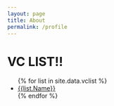 ```yaml
---
layout: page
title: About
permalink: /profile
---
```


<h1>VC LIST!!</h1>

<ul>
{% for list in site.data.vclist %}
  <li><a href="{{site.baseurl}}/{{ list.Name | datapage_url: '/vclist' }}">{{list.Name}}</a></li>
{% endfor %}
</ul>